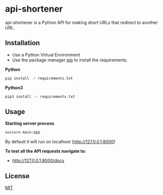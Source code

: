 # api-shortener

api-shortener is a Python API for making short URLs that redirect to another URL.

## Installation

* Use a Python Virtual Environment
* Use the package manager [pip](https://pip.pypa.io/en/stable/) to install the requirements.

**Python**
```bash
pip install -r requirements.txt
```
**Python3**
```bash
pip3 install -r requirements.txt
```
## Usage

**Starting server process**
```bash
uvicorn main:app
```
By default it will run on localhost (http://127.0.0.1:8000)

**To test all the API requests navigate to:**
* http://127.0.0.1:8000/docs

## License
[MIT](https://choosealicense.com/licenses/mit/)
